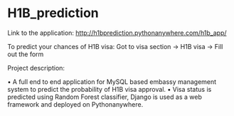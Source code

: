 # H1B_prediction

Link to the application: http://h1bprediction.pythonanywhere.com/h1b_app/

To predict your chances of H1B visa: Got to visa section -> H1B visa -> Fill out the form

Project description:

•	A full end to end application for MySQL based embassy management system to predict the probability of H1B visa approval. 
•	Visa status is predicted using Random Forest classifier, Django is used as a web framework and deployed on Pythonanywhere.
